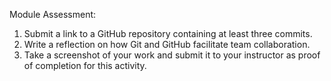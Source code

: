Module Assessment:
1. Submit a link to a GitHub repository containing at
least three commits.
2. Write a reflection on how Git and GitHub facilitate
team collaboration.
3. Take a screenshot of your work and submit it to your
instructor as proof of completion for this activity.

